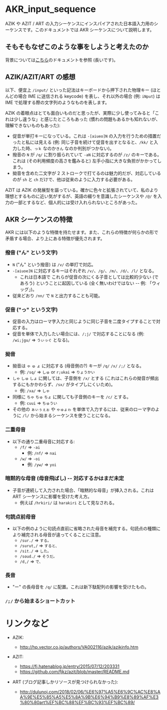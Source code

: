 # AKR_input_sequence
AZIK や AZIT / ART の入力シーケンスにインスパイアされた日本語入力用のシーケンスです。このドキュメントでは AKR シーケンスについて説明します。

## そもそもなぜこのような事をしようと考えたのか

背景については[こちら](0.background.md)のドキュメントを参照 (長いです)。

## AZIK/AZIT/ART の感想

以下、便宜上 `/input/` といった記法はキーボードから押下された物理キー (ほとんどの場合 IME に送信される keycode) を表し、それ以外の場合 (例: `iNput`) は IME で処理する際の文字列のようなものを表します。

AZIK の着眼点はとても面白いものだと思ったが、実際に少し使ってみると「これは少し違うな」と感じたところもあった (慣れの問題もあるかも知れないが、理解できないものもあった):

* 促音が単打キーになっている。これは `-[aiueo]N` の入力を行うための措置だったと私には見える (例: 同じ子音を続けて促音を出すとなると、`/kk/` と入力した時、`っｋ` なのか`きん` なのか判別がつかない)。
* 撥音の `N` が `/q/` に割り振られていて `-aN` に対応するのが `/z/` のキーである。これは (その利用頻度の高さを鑑みると) 左手小指に大きな負担がかかってしまう。
* 拗音を含めた二文字が 2 ストロークで打てるのは魅力的だが、対応しているのが `sh` と `ch` だけで、他は従来のように入力する必要がある。

AZIT は AZIK の発展型を謳っている。確かに色々と拡張されていて、私のより理想とするものに近い気がするが、英語の綴りを意識したシーケンスや `/@/` を入力の一部とするなど、個人的には受け入れられないところがあった。

## AKR シーケンスの特徴

AKR には以下のような特徴を持たせます。また、これらの特徴が何らかの形で矛盾する場合、より上にある特徴が優先されます。

### 撥音 ("ん" という文字)
* `N` ("ん" という撥音) は `/v/` の単打で対応。
* `-[aiuoe]N` に対応するキーはそれぞれ `/v/`、`/g/`、`/m/`、`/d/`、`/l/` となる。
    * これは日本語で これらが促音の次にくる子音としては比較的少ない (であろう) ということに起因している (全く無いわけではない -- 例: 「ウィッグ」)。
* 従来どおり `/nn/` で `N` と出力することも可能。

### 促音 ("っ" という文字)
* 促音の入力はローマ字入力と同じように同じ子音を二度タイプすることで対応する。
* 促音を単体で入力したい場合には、`/;j/` で対応することになる (例: `/wi;jgu/` => `うぃっぐ` となる)。

### 拗音
* 拗音は `ゃ` `ゅ` `ょ` に対応する (母音側の?) キーが `/q/` `/x/` `/;/` となる。
    * 例: `/sq/` => `しゅ` or `r;ukai` => `りょうかい` 
* `しゃ` `しゅ` `しょ` に関しては、子音側を `/x/` とする (これはこれらの拗音が頻出するにもかかわらず、`/sx/` がタイプしにくいため)。
    * 例: `/xa/` => `しゃ`
* 同様に `ちゃ` `ちゅ` `ちょ` に関しても子音側のキーを `/c/` とする。
    * 例: `cuui` => `ちゅうい`
* その他の `ぁぃぅぇぉ` や `ゃゅょゎ` を単体で入力するには、従来のローマ字のように `/l/` から始まるシーケンスを使うことになる。

### 二重母音
* 以下の通り二重母音に対応する:
    * `/f/` => `-ai`
        * 例: `/nf/` => `nai`
    * `/w/` => `-oi`
        * 例: `/yw/` => `yoi`

### 暗黙的な母音 (母音飛ばし) -- 対応するかはまだ未定
* 子音が連続して入力された場合、「暗黙的な母音」が挿入される。これは ART シーケンスに影響を受けた考え方。
    * 例えば `/hrkiri/` は `harakiri` として見なされる。

### 句読点前母音
* 以下の例のように句読点直前に省略された母音を補完する。句読点の種類により補完される母音が違ってくることに注意。
    * `/sur./` => `する。`
    * `/surut,/` => `すると、`
    * `/sit./` => `した。`
    * `/soud./` => `そうだ。`
    * `/d,/` => `で、`

### 長音
* "ー" の長母音を `/q/` に配置。これは新下駄配列の影響を受けたもの。

### `/;/` から始まるショートカット

# リンクなど

* AZIK:
    * http://hp.vector.co.jp/authors/VA002116/azik/azikinfo.htm

* AZIT: 
    * https://fj.hatenablog.jp/entry/2015/07/12/203331
    * https://github.com/fjkz/azit/blob/master/README.md
* ART (ブログ記事しかリソースが見つけられなかった):
    * http://dulunoj.com/2018/02/06/%E6%97%A5%E6%9C%AC%E8%AA%9E%E5%85%A5%E5%8A%9B%E6%94%B9%E8%89%AF%E3%80%80art%EF%BC%88%EF%BC%93%EF%BC%89/

